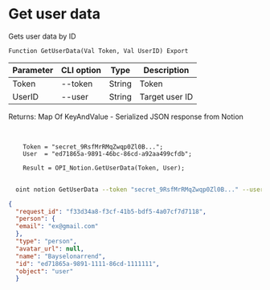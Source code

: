 ﻿---
sidebar_position: 2
---

# Get user data
 Gets user data by ID



`Function GetUserData(Val Token, Val UserID) Export`

  | Parameter | CLI option | Type | Description |
  |-|-|-|-|
  | Token | --token | String | Token |
  | UserID | --user | String | Target user ID |

  
  Returns:  Map Of KeyAndValue - Serialized JSON response from Notion

<br/>




```bsl title="Code example"
    Token = "secret_9RsfMrRMqZwqp0Zl0B...";
    User  = "ed71865a-9891-46bc-86cd-a92aa499cfdb";

    Result = OPI_Notion.GetUserData(Token, User);
```



```sh title="CLI command example"
    
  oint notion GetUserData --token "secret_9RsfMrRMqZwqp0Zl0B..." --user "ed71865a989146bc86cdwdf24..."

```

```json title="Result"
{
  "request_id": "f33d34a8-f3cf-41b5-bdf5-4a07cf7d7118",
  "person": {
  "email": "ex@gmail.com"
  },
  "type": "person",
  "avatar_url": null,
  "name": "Bayselonarrend",
  "id": "ed71865a-9891-1111-86cd-1111111",
  "object": "user"
  }
```
